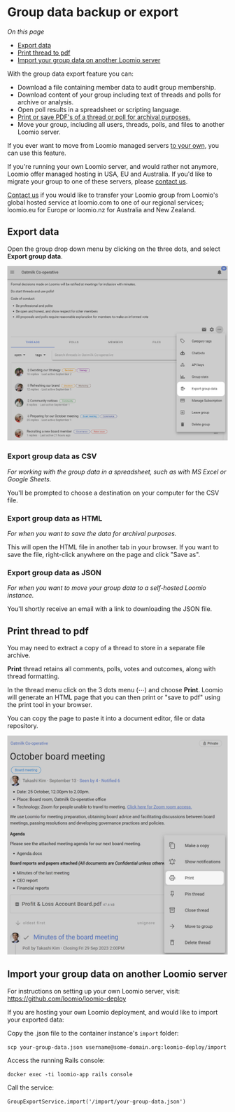 # Group data backup or export

*On this page*
- [Export data](#export-data)
- [Print thread to pdf](#print-thread-to-pdf)
- [Import your group data on another Loomio server](#import-your-group-data-on-another-Loomio-server)

With the group data export feature you can:

- Download a file containing member data to audit group membership.
- Download content of your group including text of threads and polls for archive or analysis.
- Open poll results in a spreadsheet or scripting language.
- [Print or save PDF's of a thread or poll for archival purposes.](#print-thread-to-pdf)
- Move your group, including all users, threads, polls, and files to another Loomio server.

If you ever want to move from Loomio managed servers [to your own](https://github.com/loomio/loomio-deploy), you can use this feature.

If you're running your own Loomio server, and would rather not anymore, Loomio offer managed hosting in USA, EU and Australia. If you'd like to migrate your group to one of these servers, please [contact us](https://www.loomio.com/contact).

[Contact us](https://www.loomio.com/contact) if you would like to transfer your Loomio group from Loomio's global hosted service at loomio.com to one of our regional services; loomio.eu for Europe or loomio.nz for Australia and New Zealand.

## Export data

Open the group drop down menu by clicking on the three dots, and select **Export group data**.

![](export_data.png#width-90)

### Export group data as CSV

*For working with the group data in a spreadsheet, such as with MS Excel or Google Sheets.*

You'll be prompted to choose a destination on your computer for the CSV file.

### Export group data as HTML

*For when you want to save the data for archival purposes.*

This will open the HTML file in another tab in your browser. If you want to save the file, right-click anywhere on the page and click "Save as".

### Export group data as JSON

*For when you want to move your group data to a self-hosted Loomio instance.*

You'll shortly receive an email with a link to downloading the JSON file.

## Print thread to pdf

You may need to extract a copy of a thread to store in a separate file archive.  

**Print** thread retains all comments, polls, votes and outcomes, along with thread formatting.

In the thread menu click on the 3 dots menu (⋯) and choose **Print**. Loomio will generate an HTML page that you can then print or "save to pdf" using the print tool in your browser.   

You can copy the page to paste it into a document editor, file or data repository.

![](thread_print.png#width-90)

## Import your group data on another Loomio server

For instructions on setting up your own Loomio server, visit: https://github.com/loomio/loomio-deploy

If you are hosting your own Loomio deployment, and would like to import your exported data:

Copy the .json file to the container instance's `import` folder:

`scp your-group-data.json username@some-domain.org:loomio-deploy/import`

Access the running Rails console:

`docker exec -ti loomio-app rails console`

Call the service:

`GroupExportService.import('/import/your-group-data.json')`
